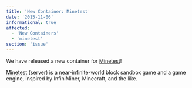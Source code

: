```yaml
---
title: 'New Container: Minetest'
date: '2015-11-06'
informational: true
affected:
  - 'New Containers'
  - 'minetest'
section: 'issue'
---
```

We have released a new container for [Minetest](https://github.com/linuxserver/docker-minetest)!

[Minetest](http://www.minetest.net/) (server) is a near-infinite-world block sandbox game and a game engine, inspired by InfiniMiner, Minecraft, and the like.